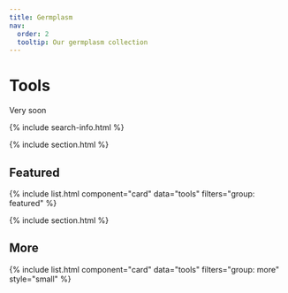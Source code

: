 ```yaml
---
title: Germplasm
nav:
  order: 2
  tooltip: Our germplasm collection
---
```


# <i class="fas fa-tools"></i>Tools

Very soon

{% include search-info.html %}

{% include section.html %}

## Featured

{% include list.html component="card" data="tools" filters="group: featured" %}

{% include section.html %}

## More

{% include list.html component="card" data="tools" filters="group: more" style="small" %}
